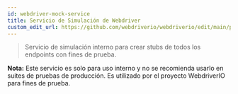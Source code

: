 ```yaml
---
id: webdriver-mock-service
title: Servicio de Simulación de Webdriver
custom_edit_url: https://github.com/webdriverio/webdriverio/edit/main/packages/wdio-webdriver-mock-service/README.md
---
```



> Servicio de simulación interno para crear stubs de todos los endpoints con fines de prueba.

__Nota:__ Este servicio es solo para uso interno y no se recomienda usarlo en suites de pruebas de producción. Es utilizado por el proyecto WebdriverIO para fines de prueba.